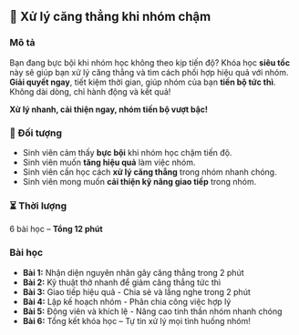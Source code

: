 ## 📌 Xử lý căng thẳng khi nhóm chậm

### Mô tả  
Bạn đang bực bội khi nhóm học không theo kịp tiến độ? Khóa học **siêu tốc** này sẽ giúp bạn xử lý căng thẳng và tìm cách phối hợp hiệu quả với nhóm. **Giải quyết ngay**, tiết kiệm thời gian, giúp nhóm của bạn **tiến bộ tức thì**. Không dài dòng, chỉ hành động và kết quả!

**Xử lý nhanh, cải thiện ngay, nhóm tiến bộ vượt bậc!**

### 🎯 Đối tượng  
- Sinh viên cảm thấy **bực bội** khi nhóm học chậm tiến độ.  
- Sinh viên muốn **tăng hiệu quả** làm việc nhóm.  
- Sinh viên cần học cách **xử lý căng thẳng** trong nhóm nhanh chóng.  
- Sinh viên mong muốn **cải thiện kỹ năng giao tiếp** trong nhóm.

### ⏳ Thời lượng  
6 bài học – **Tổng 12 phút**

### Bài học  
- **Bài 1:** Nhận diện nguyên nhân gây căng thẳng trong 2 phút  
- **Bài 2:** Kỹ thuật thở nhanh để giảm căng thẳng tức thì  
- **Bài 3:** Giao tiếp hiệu quả - Chia sẻ và lắng nghe trong 2 phút  
- **Bài 4:** Lập kế hoạch nhóm - Phân chia công việc hợp lý  
- **Bài 5:** Động viên và khích lệ - Nâng cao tinh thần nhóm nhanh chóng  
- **Bài 6:** Tổng kết khóa học – Tự tin xử lý mọi tình huống nhóm!